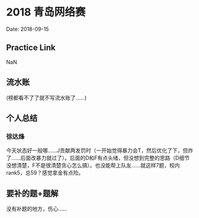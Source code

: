 # 2018 青岛网络赛
Date: 2018-09-15

## Practice Link
NaN

## 流水账
(榜都看不了了就不写流水账了……)
## 个人总结
### 徐达烽
今天状态好一般哪……J贡献两发罚时（一开始觉得暴力会T，然后优化了下，但炸了……后面改暴力就过了）。后面的D和F有点头绪，但没想到完整的思路（D细节没想清楚，F不是很清楚贪心怎么搞）。也没能帮上队友……就这样7题，校内rank5，总59？感觉拿金有点险。

## 要补的题+题解
没有补题的地方，伤心……
